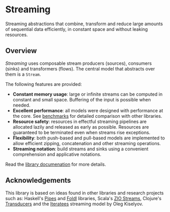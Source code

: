 # Streaming

Streaming abstractions that combine, transform and reduce large amounts of
sequential data efficiently, in constant space and without leaking resources.

## Overview

_Streaming_ uses composable stream producers (sources), consumers (sinks) and
transformers (flows). The central model that abstracts over them is a `Stream`.

The following features are provided:

- **Constant memory usage**: large or infinite streams can be computed in constant
  and small space. Buffering of the input is possible when needed.
- **Excellent performance**: all models were designed with performance at the
  core. See [benchmarks](https://github.com/rizo/streams-bench) for detailed
  comparison with other libraries.
- **Resource safety**: resources in effectful streaming pipelines are allocated
  lazily and released as early as possible. Resources are guaranteed to
  be terminated even when streams rise exceptions.
- **Flexibility**: both push-based and pull-based models are implemented to
  allow efficient zipping, concatenation and other streaming operations.
- **Streaming notation**: build streams and sinks using a convenient
  comprehension and applicative notations.

Read the [library documenation](https://odis-labs.github.io/streaming) for more details.


## Acknowledgements

This library is based on ideas found in other libraries and research projects
such as: Haskell's [Pipes](https://github.com/Gabriel439/Haskell-Pipes-Library)
and [Foldl](https://github.com/Gabriel439/Haskell-Foldl-Library) libraries,
Scala's [ZIO Streams](https://zio.dev), Clojure's
[Transducers](https://clojure.org/reference/transducers) and the
[Iteratees](http://okmij.org/ftp/Streams.html) streaming model by Oleg
Kiselyov.

